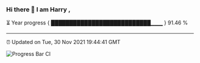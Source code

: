 ### Hi there 👋 I am Harry , 

⏳ Year progress { ███████████████████████████▁▁▁ } 91.46 %

---

⏰ Updated on Tue, 30 Nov 2021 19:44:41 GMT

![Progress Bar CI](https://github.com/duykhang68/duykhang68/workflows/Progress%20Bar%20CI/badge.svg)
